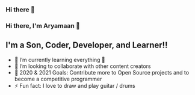### Hi there 👋

<!--
**Aryamaan23/Aryamaan23** is a ✨ _special_ ✨ repository because its `README.md` (this file) appears on your GitHub profile.

Here are some ideas to get you started:

- 🔭 I’m currently working on ...
- 🌱 I’m currently learning ...
- 👯 I’m looking to collaborate on ...
- 🤔 I’m looking for help with ...
- 💬 Ask me about ...
- 📫 How to reach me: ...
- 😄 Pronouns: ...
- ⚡ Fun fact: ...
-->

### Hi there, I'm Aryamaan 👋



## I'm a Son, Coder, Developer, and Learner!!


- 🌱 I’m currently learning everything 🤣
- 👯 I’m looking to collaborate with other content creators
- 🥅 2020 & 2021 Goals: Contribute more to Open Source projects and to become a competitive programmer
- ⚡ Fun fact: I love to draw and play guitar / drums



